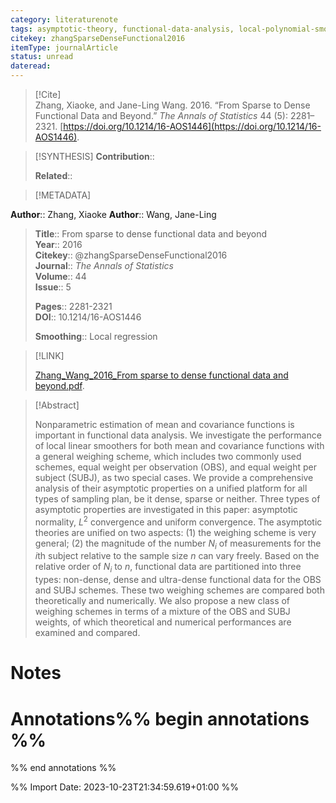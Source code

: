 ```yaml
---
category: literaturenote
tags: asymptotic-theory, functional-data-analysis, local-polynomial-smoothing, sparse-functional-data
citekey: zhangSparseDenseFunctional2016
itemType: journalArticle
status: unread  
dateread:  
---
```


> [!Cite]  
> Zhang, Xiaoke, and Jane-Ling Wang. 2016. “From Sparse to Dense Functional Data and Beyond.” _The Annals of Statistics_ 44 (5): 2281–2321. [https://doi.org/10.1214/16-AOS1446](https://doi.org/10.1214/16-AOS1446).

> [!SYNTHESIS] 
>**Contribution**::
>
>**Related**:: 
>

> [!METADATA]  
>
**Author**:: Zhang, Xiaoke
**Author**:: Wang, Jane-Ling<br>
> **Title**:: From sparse to dense functional data and beyond    
> **Year**:: 2016     
> **Citekey**:: @zhangSparseDenseFunctional2016    
>**Journal**:: *The Annals of Statistics*    
>**Volume**:: 44    
>**Issue**:: 5     
>    
>    
>     
> **Pages**:: 2281-2321    
>**DOI**:: 10.1214/16-AOS1446    
>
>**Smoothing**:: Local regression

> [!LINK] 
>
> [Zhang_Wang_2016_From sparse to dense functional data and beyond.pdf](file:///Users/steven/Library/CloudStorage/GoogleDrive-steven.golovkine@ul.ie/My%20Drive/bibliography/The%20Annals%20of%20Statistics/2016/Zhang_Wang_2016_From%20sparse%20to%20dense%20functional%20data%20and%20beyond.pdf).

>[!Abstract]
>
>Nonparametric estimation of mean and covariance functions is important in functional data analysis. We investigate the performance of local linear smoothers for both mean and covariance functions with a general weighing scheme, which includes two commonly used schemes, equal weight per observation (OBS), and equal weight per subject (SUBJ), as two special cases. We provide a comprehensive analysis of their asymptotic properties on a unified platform for all types of sampling plan, be it dense, sparse or neither. Three types of asymptotic properties are investigated in this paper: asymptotic normality, $L^{2}$ convergence and uniform convergence. The asymptotic theories are unified on two aspects: (1) the weighing scheme is very general; (2) the magnitude of the number $N_{i}$ of measurements for the $i$th subject relative to the sample size $n$ can vary freely. Based on the relative order of $N_{i}$ to $n$, functional data are partitioned into three types: non-dense, dense and ultra-dense functional data for the OBS and SUBJ schemes. These two weighing schemes are compared both theoretically and numerically. We also propose a new class of weighing schemes in terms of a mixture of the OBS and SUBJ weights, of which theoretical and numerical performances are examined and compared.
>>


# Notes<br>
# Annotations%% begin annotations %%  
 
  
%% end annotations %%

%% Import Date: 2023-10-23T21:34:59.619+01:00 %%
